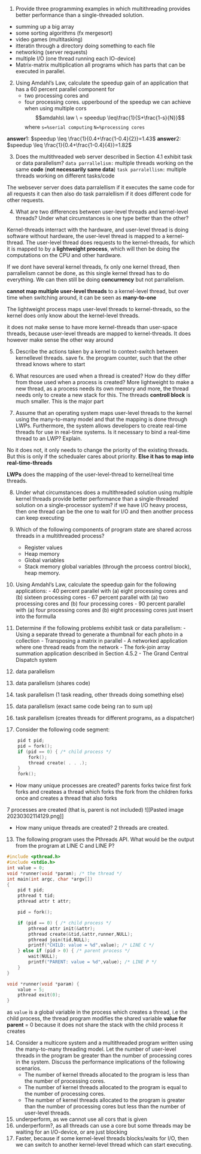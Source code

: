 1.  Provide three programming examples in which multithreading provides better performance than a single-threaded solution.
- summing up a big array
- some sorting algorithms (fx mergesort)
- video games (multitasking)
- itteratin through a directory doing something to each file
- networking (server requests)
- multiple I/O (one thread running each IO-device)
- Matrix-matrix multiplication
all programs which has parts that can be executed in parallel.

2.  Using Amdahl’s Law, calculate the speedup gain of an application that has a 60 percent parallel component for
    -   two processing cores and
    -   four processing cores.
upperbound of the speedup we can achieve when using multiple cors
$$amdahls\ law \ = speedup \leq\frac{1}{S+\frac{1-s}{N}}$$
where
`s=%serial computing`
`N=%processing cores`

**answer**1: $speedup \leq \frac{1}{0.4+\frac{1-0.4}{2}}=1.43$
**answer**2: $speedup \leq \frac{1}{0.4+\frac{1-0.4}{4}}=1.82$


3.  Does the multithreaded web server described in Section 4.1 exhibit task or data parallelism?
`data parrallelism:` multiple threads working on the same **code** (**not necessarily same data**)
`task parralellism:` multiple threads working on different tasks/code

The websever server does data parralellism if it executes the same code for all requests
it can then also do task parralellism if it does different code for other requests.

4. What are two differences between user-level threads and kernel-level threads? Under what circumstances is one type better than the other?

Kernel-threads interract with the hardware, and user-level thread is doing software without hardware, the user-level thread is mapped to a kernel-thread. The user-level thread does requests to the kernel-threads, for which it is mapped to by a **lightweight process**, which will then be doing the computations on the CPU and other hardware.

If we dont have several kernel threads, fx only one kernel thread, then parrallelism cannot be done, as this single kernel thread has to do everything. We can then still be doing **concurrency** but not parrallelism. 

**cannot map multiple user-level threads** to a kernel-level thread, but over time when switching around, it can be seen as **many-to-one**

The lightweight process maps user-level threads to kernel-threads, so the kernel does only know about the kernel-level threads.

it does not make sense to have more kernel-threads than user-space threads, because user-level threads are mapped to kernel-threads. It does however make sense the other way around

5. Describe the actions taken by a kernel to context-switch between kernellevel threads.
save fx. the program counter, such that the other thread knows where to start

6. What resources are used when a thread is created? How do they differ from those used when a process is created?
More lightweight to make a new thread, as a process needs its own memory and more, the thread needs only to create a new stack for this. The threads **controll block** is much smaller. This is the major part

7. Assume that an operating system maps user-level threads to the kernel using the many-to-many model and that the mapping is done through LWPs. Furthermore, the system allows developers to create real-time threads for use in real-time systems. Is it necessary to bind a real-time thread to an LWP? Explain.

No it does not, it only needs to change the priority of the existing threads. But this is only if the schedualer cares about priority. **Else it has to map into real-time-threads**

**LWPs** does the mapping of the user-level-thread to kernel/real time threads.

8. Under what circumstances does a multithreaded solution using multiple kernel threads provide better performance than a single-threaded solution on a single-processor system?
if we have I/O heavy process, then one thread can be the one to wait for I/O and then another process can keep executing

9.  Which of the following components of program state are shared across threads in a multithreaded process?
    -   Register values
    -   Heap memory
    -   Global variables
    -   Stack memory
global variables (through the prcoess control block), heap memory.


10.  Using Amdahl’s Law, calculate the speedup gain for the following applications:
    -   40 percent parallel with (a) eight processing cores and (b) sixteen processing cores
    -   67 percent parallel with (a) two processing cores and (b) four processing cores
    -   90 percent parallel with (a) four processing cores and (b) eight processing cores
just insert into the formulla

11.  Determine if the following problems exhibit task or data parallelism:
    -   Using a separate thread to generate a thumbnail for each photo in a collection
    -   Transposing a matrix in parallel
    -   A networked application where one thread reads from the network
    -   The fork-join array summation application described in Section 4.5.2
    -   The Grand Central Dispatch system

1. data parallelism
2. data parallelism (shares code)
3. task parallelism (1 task reading, other threads doing something else)
4. data parallelism (exact same code being ran to sum up)
5. task parallelism (creates threads for different programs, as a dispatcher)

12. Consider the following code segment:
```c
    pid t pid;
    pid = fork(); 
    if (pid == 0) { /* child process */
        fork(); 
        thread create( . . .); 
    }
    fork(); 
```
-   How many unique processes are created?
parents forks twice
first fork forks and createas a thread which forks
the fork from the children forks once and creates a thread that also forks

7 processes are created (that is, parent is not included)
![[Pasted image 20230302114129.png]]

-   How many unique threads are created?
2 threads are created.

13. The following program uses the Pthreads API. What would be the output from the program at LINE C and LINE P?
```c
#include <pthread.h>
#include <stdio.h>
int value = 0;
void *runner(void *param); /* the thread */
int main(int argc, char *argv[])
{
    pid t pid;
    pthread t tid;
    pthread attr t attr;

    pid = fork();

    if (pid == 0) { /* child process */
        pthread attr init(&attr);
        pthread create(&tid,&attr,runner,NULL);
        pthread join(tid,NULL);
        printf("CHILD: value = %d",value); /* LINE C */
    } else if (pid > 0) { /* parent process */
        wait(NULL);
        printf("PARENT: value = %d",value); /* LINE P */
    }
}

void *runner(void *param) {
    value = 5;
    pthread exit(0);
}
```
as `value` is a global variable in the process which creates a thread, i.e the child process, the thread program modifies the shared variable
**value for parent** = 0 because it does not share the stack with the child process it creates

14.  Consider a multicore system and a multithreaded program written using the many-to-many threading model. Let the number of user-level threads in the program be greater than the number of processing cores in the system. Discuss the performance implications of the following scenarios.
	    -   The number of kernel threads allocated to the program is less than the number of processing cores.
	    -   The number of kernel threads allocated to the program is equal to the number of processing cores.
	    -   The number of kernel threads allocated to the program is greater than the number of processing cores but less than the number of user-level threads.
1. underperform, as we cannot use all cors that is given
2. underperform?, as all threads can use a core but some threads may be waiting for an I/O-device, or are just blocking
3. Faster, because if some kernel-level threads blocks/waits for I/O, then we can switch to another kernel-level thread which can start executing.

